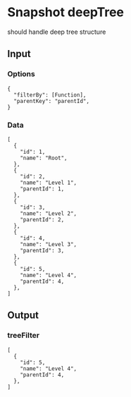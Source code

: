 # Snapshot deepTree

should handle deep tree structure

## Input

### Options
```json5
{
  "filterBy": [Function],
  "parentKey": "parentId",
}
```

### Data
```json5
[
  {
    "id": 1,
    "name": "Root",
  },
  {
    "id": 2,
    "name": "Level 1",
    "parentId": 1,
  },
  {
    "id": 3,
    "name": "Level 2",
    "parentId": 2,
  },
  {
    "id": 4,
    "name": "Level 3",
    "parentId": 3,
  },
  {
    "id": 5,
    "name": "Level 4",
    "parentId": 4,
  },
]
```

## Output

### treeFilter
```json5
[
  {
    "id": 5,
    "name": "Level 4",
    "parentId": 4,
  },
]
```